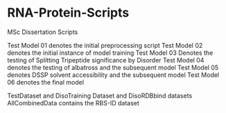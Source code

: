 # RNA-Protein-Scripts
MSc Dissertation Scripts

Test Model 01 denotes the initial preprocessing script
Test Model 02 denotes the initial instance of model training
Test Model 03 Denotes the testing of Splitting Tripeptide significance by Disorder 
Test Model 04 denotes the testing of albatross and the subsequent model
Test Model 05 denotes DSSP solvent accessibility and the subsequent model
Test Model 06 denotes the final model

TestDataset and DisoTraining Dataset and DisoRDBbind datasets
AllCombinedData contains the RBS-ID dataset

